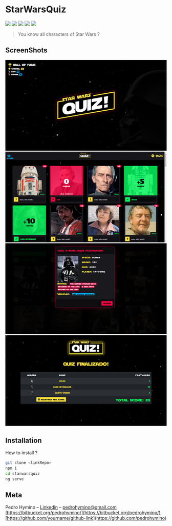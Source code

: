 # StarWarsQuiz
![](https://img.shields.io/badge/Angular-5.0.2-brightgreen.svg) ![](https://img.shields.io/badge/Bootstrap-4.1.3-brightgreen.svg) ![](https://img.shields.io/badge/NodeJs-6.0.6-brightgreen.svg) ![](https://img.shields.io/badge/Typescript-2.5.3-brightgreen.svg) ![](https://img.shields.io/badge/NPM-6.4.0-brightgreen.svg)

> You know all characters of Star Wars ?

## ScreenShots

![](ss/1.jpg) ![](ss/2.jpg)
![](ss/3.jpg) ![](ss/4.jpg)

## Installation

How to install ?

```sh
git clone <linkRepo>
npm i
cd starwarsquiz
ng serve
```

## Meta

Pedro Hymino – [Linkedin](https://linkedin.com/in/pedrohymino/) – pedrohymino@gmail.com
[https://bitbucket.org/pedrohymino/](https://bitbucket.org/pedrohymino/)
[https://github.com/yourname/github-link](https://github.com/pedrohymino)